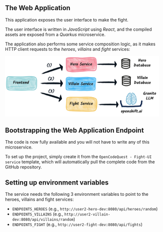 ## The Web Application

This application exposes the user interface to make the fight.

The user interface is written in _JavaScript_ using _React_, and the compiled assets are exposed from a _Quarkus_ microservice.

The application also performs some service composition logic, as it makes HTTP client requests to the _heroes_, _villains_ and _fight_ services:

![the architecture](images/architecture.png)

## Bootstrapping the Web Application Endpoint

The code is now fully available and you will not have to write any of this microservice.

To set up the project, simply create it from the `OpenCodeQuest - Fight-UI service` template, which will automatically pull the complete code from the GitHub repository.

## Setting up environment variables

The service needs the following 3 environment variables to point to the heroes, villains and fight services:

- `ENDPOINTS_HEROES` (e.g., `http://user2-hero-dev:8080/api/heroes/random`)
- `ENDPOINTS_VILLAINS` (e.g., `http://user2-villain-dev:8080/api/villains/random`)
- `ENDPOINTS_FIGHT` (e.g., `http://user2-fight-dev:8080/api/fights`)
